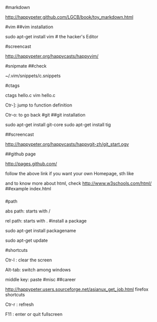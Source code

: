 #markdown

http://happypeter.github.com/LGCB/book/toy_markdown.html

#vim
##vim installation

sudo apt-get install vim # the hacker's Editor

#screencast

http://happypeter.org/happycasts/happyvim/

#snipmate
##check

~/.vim/snippets/c.snippets

#ctags

ctags hello.c
vim hello.c

Ctr-]: jump to function definition

Ctr-o: to go back
#git
##git installation

sudo apt-get install git-core 
sudo apt-get install tig

##screencast

http://happypeter.org/happycasts/happygit-zh/git_start.ogv

##github page

http://pages.github.com/

follow the above link if you want your own Homepage, sth like

and to know more about html, check http://www.w3schools.com/html/
##example index.html

###  <head>
###  <meta http-equiv="Content-type" content="text/html; charset=utf-8">
###  <title>LGCB</title>
###  </head>

#path

abs path: starts with /

rel path: starts with .
#install a package

sudo apt-get install packagename

sudo apt-get update

#shortcuts

Ctr-l : clear the screen

Alt-tab: switch among windows

middle key: paste
#misc
##career

http://happypeter.users.sourceforge.net/asianux_get_job.html
firefox shortcuts

Ctr-r : refresh

F11 : enter or quit fullscreen
